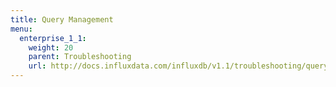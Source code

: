 ```yaml
---
title: Query Management
menu:
  enterprise_1_1:
    weight: 20
    parent: Troubleshooting
    url: http://docs.influxdata.com/influxdb/v1.1/troubleshooting/query_management/
---
```

